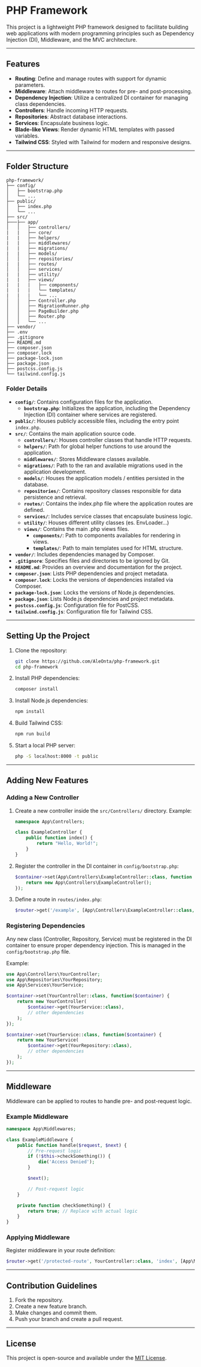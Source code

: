 # PHP Framework

This project is a lightweight PHP framework designed to facilitate building web applications with modern programming principles such as Dependency Injection (DI), Middleware, and the MVC architecture.

---

## Features

- **Routing**: Define and manage routes with support for dynamic parameters.
- **Middleware**: Attach middleware to routes for pre- and post-processing.
- **Dependency Injection**: Utilize a centralized DI container for managing class dependencies.
- **Controllers**: Handle incoming HTTP requests.
- **Repositories**: Abstract database interactions.
- **Services**: Encapsulate business logic.
- **Blade-like Views**: Render dynamic HTML templates with passed variables.
- **Tailwind CSS**: Styled with Tailwind for modern and responsive designs.

---

## Folder Structure

```
php-framework/
├── config/
│   ├── bootstrap.php
│   └── ...
├── public/
│   ├── index.php
│   └── ...
├── src/
├───├── app/
│   │   ├── controllers/
|   |   ├── core/
|   |   ├── helpers/
|   |   ├── middlewares/
|   |   ├── migrations/
|   |   ├── models/
│   │   ├── repositories/
|   |   ├── routes/
│   │   ├── services/
|   |   ├── utility/
|   |   ├── views/
|   |   |   ├── components/
|   |   |   └── templates/
|   |   |   └── ...
│   │   ├── Controller.php
│   │   ├── MigrationRunner.php
│   │   ├── PageBuilder.php
│   │   ├── Router.php  
│   │   └── ...
├── vendor/
├── .env
├── .gitignore
├── README.md
├── composer.json
├── composer.lock
├── package-lock.json
├── package.json
├── postcss.config.js
└── tailwind.config.js
```

### Folder Details

- **`config/`**: Contains configuration files for the application.
  - **`bootstrap.php`**: Initializes the application, including the Dependency Injection (DI) container where services are registered.
- **`public/`**: Houses publicly accessible files, including the entry point `index.php`.
- **`src/`**: Contains the main application source code.
  - **`controllers/`**: Houses controller classes that handle HTTP requests.
  - **`helpers/`**: Path for global helper functions to use around the application.
  - **`middlewares/`**: Stores Middleware classes available. 
  - **`migrations/`**: Path to the ran and available migrations used in the application development.
  - **`models/`**: Houses the application models / entities persisted in the database.
  - **`repositories/`**: Contains repository classes responsible for data persistence and retrieval.
  - **`routes/`**: Contains the index.php file where the application routes are defined.
  - **`services/`**: Includes service classes that encapsulate business logic.
  - **`utility/`**: Houses different utility classes (es. EnvLoader...)
  - **`views/`**: Contains the main .php views files.
    - **`components/`**: Path to components availables for rendering in views.
    - **`templates/`**: Path to main templates used for HTML structure.
- **`vendor/`**: Includes dependencies managed by Composer.
- **`.gitignore`**: Specifies files and directories to be ignored by Git.
- **`README.md`**: Provides an overview and documentation for the project.
- **`composer.json`**: Lists PHP dependencies and project metadata.
- **`composer.lock`**: Locks the versions of dependencies installed via Composer.
- **`package-lock.json`**: Locks the versions of Node.js dependencies.
- **`package.json`**: Lists Node.js dependencies and project metadata.
- **`postcss.config.js`**: Configuration file for PostCSS.
- **`tailwind.config.js`**: Configuration file for Tailwind CSS.

---

## Setting Up the Project

1. Clone the repository:

   ```bash
   git clone https://github.com/AleOnta/php-framework.git
   cd php-framework
   ```

2. Install PHP dependencies:

   ```bash
   composer install
   ```

3. Install Node.js dependencies:

   ```bash
   npm install
   ```

4. Build Tailwind CSS:

   ```bash
   npm run build
   ```

5. Start a local PHP server:

   ```bash
   php -S localhost:8000 -t public
   ```

---

## Adding New Features

### Adding a New Controller

1. Create a new controller inside the `src/Controllers/` directory. Example:

   ```php
   namespace App\Controllers;

   class ExampleController {
       public function index() {
           return "Hello, World!";
       }
   }
   ```

2. Register the controller in the DI container in `config/bootstrap.php`:

   ```php
   $container->set(App\Controllers\ExampleController::class, function ($container) {
       return new App\Controllers\ExampleController();
   });
   ```

3. Define a route in `routes/index.php`:

   ```php
   $router->get('/example', [App\Controllers\ExampleController::class, 'index']);
   ```

### Registering Dependencies

Any new class (Controller, Repository, Service) must be registered in the DI container to ensure proper dependency injection. This is managed in the `config/bootstrap.php` file.

Example:

```php
use App\Controllers\YourController;
use App\Repositories\YourRepository;
use App\Services\YourService;

$container->set(YourController::class, function($container) {
    return new YourController(
        $container->get(YourService::class),
        // other dependencies
    );
});

$container->set(YourService::class, function($container) {
    return new YourService(
        $container->get(YourRepository::class),
        // other dependencies
    );
});
```

---

## Middleware

Middleware can be applied to routes to handle pre- and post-request logic.

### Example Middleware

```php
namespace App\Middlewares;

class ExampleMiddleware {
    public function handle($request, $next) {
        // Pre-request logic
        if (!$this->checkSomething()) {
            die('Access Denied');
        }

        $next();

        // Post-request logic
    }

    private function checkSomething() {
        return true; // Replace with actual logic
    }
}
```

### Applying Middleware

Register middleware in your route definition:

```php
$router->get('/protected-route', YourController::class, 'index', [App\Middlewares\ExampleMiddleware::class]);
```

---

## Contribution Guidelines

1. Fork the repository.
2. Create a new feature branch.
3. Make changes and commit them.
4. Push your branch and create a pull request.

---

## License

This project is open-source and available under the [MIT License](LICENSE).

